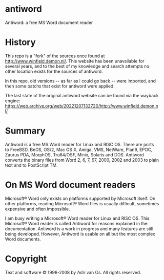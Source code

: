 # antiword
Antiword: a free MS Word document reader

# History
This repo is a "fork" of the sources once found at
http://www.winfield.demon.nl/.  This website has been unavailable for
several years, and to the best of my knowledge and search attempts no
other location exists for the sources of antiword.

In this repo, old versions -- as far as I could go back -- were
imported, and then some patchs that exist for antiword were applied.

The last state of the original antiword website can be found via the
wayback engine:
https://web.archive.org/web/20221207132720/http://www.winfield.demon.nl/

# Summary
Antiword is a free MS Word reader for Linux and RISC OS. There are ports
to FreeBSD, BeOS, OS/2, Mac OS X, Amiga, VMS, NetWare, Plan9, EPOC,
Zaurus PDA, MorphOS, Tru64/OSF, Minix, Solaris and DOS. Antiword
converts the binary files from Word 2, 6, 7, 97, 2000, 2002 and 2003 to
plain text and to PostScript TM.

# On MS Word document readers
Microsoft® Word only exists on platforms supported by Microsoft itself.
On other platforms, reading Microsoft® Word files is usually difficult,
sometimes expensive and often impossible.

I am busy writing a Microsoft® Word reader for Linux and RISC OS. This
Microsoft® Word reader is called Antiword for reasons explained in the
documentation.
Antiword is a work in progress and many features are still being
developed. However, Antiword is usable on all but the most complex Word
documents.

# Copyright
Text and software © 1998-2008 by Adri van Os. All rights reserved.
